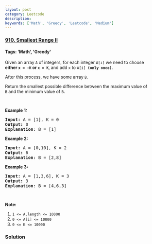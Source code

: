 ```yaml
---
layout: post
category: Leetcode
description: 
keywords: ['Math', 'Greedy', 'Leetcode', 'Medium']
---
```

### [910. Smallest Range II](https://leetcode.com/problems/smallest-range-ii)

#### Tags: 'Math', 'Greedy'

<div class="content__u3I1 question-content__JfgR"><div><p>Given an array <code>A</code> of integers, for each integer <code>A[i]</code> we need to choose <strong>either <code>x = -K</code> or <code>x = K</code></strong>, and add <code>x</code> to <code>A[i] <strong>(only once)</strong></code>.</p>
<p>After this process, we have some array <code>B</code>.</p>
<p>Return the smallest possible difference between the maximum value of <code>B</code> and the minimum value of <code>B</code>.</p>
<p> </p>
<ol>
</ol>
<div>
<p><strong>Example 1:</strong></p>
<pre><strong>Input: </strong>A = <span id="example-input-1-1">[1]</span>, K = <span id="example-input-1-2">0</span>
<strong>Output: </strong><span id="example-output-1">0</span>
<span><strong>Explanation</strong>: B = [1]</span>
</pre>
<div>
<p><strong>Example 2:</strong></p>
<pre><strong>Input: </strong>A = <span id="example-input-2-1">[0,10]</span>, K = <span id="example-input-2-2">2</span>
<strong>Output: </strong><span id="example-output-2">6
</span><span><strong>Explanation</strong>: B = [2,8]</span>
</pre>
<div>
<p><strong>Example 3:</strong></p>
<pre><strong>Input: </strong>A = <span id="example-input-3-1">[1,3,6]</span>, K = <span id="example-input-3-2">3</span>
<strong>Output: </strong><span id="example-output-3">3</span>
<span><strong>Explanation</strong>: B = [4,6,3]</span>
</pre>
<p> </p>
<p><strong>Note:</strong></p>
<ol>
<li><code>1 &lt;= A.length &lt;= 10000</code></li>
<li><code>0 &lt;= A[i] &lt;= 10000</code></li>
<li><code>0 &lt;= K &lt;= 10000</code></li>
</ol>
</div>
</div>
</div></div></div>

### Solution
